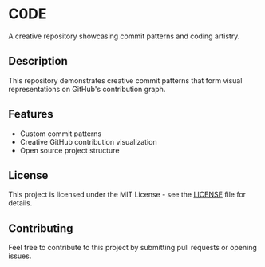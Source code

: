 # C0DE

A creative repository showcasing commit patterns and coding artistry.

## Description

This repository demonstrates creative commit patterns that form visual representations on GitHub's contribution graph.

## Features

- Custom commit patterns
- Creative GitHub contribution visualization
- Open source project structure

## License

This project is licensed under the MIT License - see the [LICENSE](LICENSE) file for details.

## Contributing

Feel free to contribute to this project by submitting pull requests or opening issues.<!-- Updated: 2024-12-01 -->

<!-- Version: 1.0.261 -->
<!-- Version: 1.0.261 -->
<!-- Progress: 1758130977 -->
<!-- Updated: 2024-12-06 -->
<!-- Version: 1.0.261 -->
<!-- Updated: 2024-12-16 -->
<!-- Updated: 2024-12-23 -->
<!-- Updated: 2024-12-30 -->
<!-- Updated: 2024-12-31 -->
<!-- Updated: 2025-01-01 -->


<!-- Progress: 1758130978 -->
<!-- Updated: 2025-01-14 -->
<!-- Progress: 1758130978 -->
<!-- Updated: 2025-01-16 -->
<!-- Updated: 2025-01-17 -->
<!-- Progress: 1758130979 -->
<!-- Progress: 1758130979 -->
